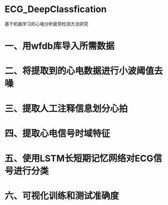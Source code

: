 # ECG_DeepClassfication
基于机器学习的心电分析疲劳检测方法研究
# 一、用wfdb库导入所需数据
# 二、将提取到的心电数据进行小波阈值去噪
# 三、提取人工注释信息划分心拍
# 四、提取心电信号时域特征
# 五、使用LSTM长短期记忆网络对ECG信号进行分类
# 六、可视化训练和测试准确度
